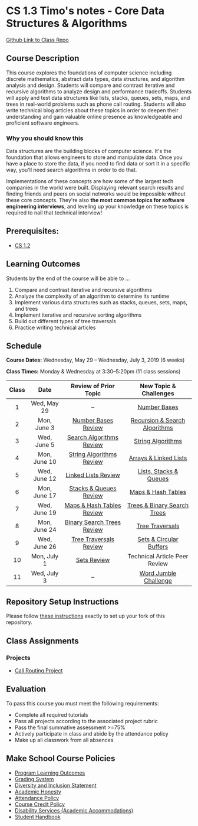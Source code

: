 # CS 1.3 Timo's notes - Core Data Structures & Algorithms
[Github Link to Class Repo](https://github.com/Make-School-Courses/CS-1.3-Core-Data-Structures)

## Course Description

This course explores the foundations of computer science including discrete mathematics, abstract data types, data structures, and algorithm analysis and design. Students will compare and contrast iterative and recursive algorithms to analyze design and performance tradeoffs. Students will apply and test data structures like lists, stacks, queues, sets, maps, and trees in real-world problems such as phone call routing. Students will also write technical blog articles about these topics in order to deepen their understanding and gain valuable online presence as knowledgeable and proficient software engineers.

### Why you should know this
Data structures are the building blocks of computer science. It's the foundation that allows engineers to store and manipulate data. Once you have a place to store the data, if you need to find data or sort it in a specific way, you'll need search algorithms in order to do that.

Implementations of these concepts are how some of the largest tech companies in the world were built. Displaying relevant search results and finding friends and peers on social networks would be impossible without these core concepts. They're also **the most common topics for software engineering interviews**, and leveling up your knowledge on these topics is required to nail that technical interview!

## Prerequisites:  

- [CS 1.2](https://github.com/Make-School-Courses/CS-1.2-How-Data-Structures-Work)

## Learning Outcomes

Students by the end of the course will be able to ...

1. Compare and contrast iterative and recursive algorithms
1. Analyze the complexity of an algorithm to determine its runtime
1. Implement various data structures such as stacks, queues, sets, maps, and trees
1. Implement iterative and recursive sorting algorithms
1. Build out different types of tree traversals
1. Practice writing technical articles

## Schedule

**Course Dates:** Wednesday, May 29 – Wednesday, July 3, 2019 (6 weeks)

**Class Times:** Monday & Wednesday at 3:30–5:20pm (11 class sessions)


| Class |     Date     |     Review of Prior Topic     |      New Topic & Challenges       |
|:-----:|:------------:|:-----------------------------:|:---------------------------------:|
|   1   | Wed, May 29  |               –               | [Number Bases][]                  |
|   2   | Mon, June 3  | [Number Bases Review][]       | [Recursion & Search Algorithms][] |
|   3   | Wed, June 5  | [Search Algorithms Review][]  | [String Algorithms][]             |
|   4   | Mon, June 10 | [String Algorithms Review][]  | [Arrays & Linked Lists][]         |
|   5   | Wed, June 12 | [Linked Lists Review][]       | [Lists, Stacks & Queues][]        |
|   6   | Mon, June 17 | [Stacks & Queues Review][]    | [Maps & Hash Tables][]            |
|   7   | Wed, June 19 | [Maps & Hash Tables Review][] | [Trees & Binary Search Trees][]   |
|   8   | Mon, June 24 | [Binary Search Trees Review][]| [Tree Traversals][]               |
|   9   | Wed, June 26 | [Tree Traversals Review][]    | [Sets & Circular Buffers][]       |
|  10   | Mon, July 1  | [Sets Review][]               | Technical Article Peer Review     |
|  11   | Wed, July 3  |               –               | [Word Jumble Challenge][]         |

[Number Bases]: Lessons/NumberBases.md
[Number Bases Review]: Lessons/NumberBases.md#code-review-in-pairs-25-min
[Recursion & Search Algorithms]: Lessons/RecursionSearchAlgorithms.md
[Search Algorithms Review]: Lessons/RecursionSearchAlgorithms.md#code-review--presentations-80-min
[String Algorithms]: Lessons/StringAlgorithms.md
[String Algorithms Review]: Lessons/StringAlgorithms.md#code-review--presentations-80-min
[Arrays & Linked Lists]: Lessons/ArraysLinkedLists.md
[Linked Lists Review]: Lessons/ArraysLinkedLists.md
[Lists, Stacks & Queues]: Lessons/ListsStacksQueues.md
[Stacks & Queues Review]: Lessons/ListsStacksQueues.md#activity---stacks-and-queues-worksheet---overview--15-min
[Maps & Hash Tables]: Lessons/MapsHashTables.md
[Maps & Hash Tables Review]: Lessons/MapsHashTables.md#activity---drawing-a-hashtable--35-min
[Trees & Binary Search Trees]: Lessons/TreesBinarySearchTrees.md
[Binary Search Trees Review]: Lessons/TreesBinarySearchTrees.md
[Tree Traversals]: Lessons/TreeTraversals.md
[Tree Traversals Review]: Lessons/TreeTraversals.md#code-review-80-min
[Sets & Circular Buffers]: Lessons/SetsCircularBuffers.md
[Sets Review]: Lessons/SetsCircularBuffers.md
[Word Jumble Challenge]: Lessons/WordJumble.md
[Call Routing Project]: project/ReadMe.md


## Repository Setup Instructions

Please follow [these instructions](Setup.md) exactly to set up your fork of this repository.


## Class Assignments

### Projects

- [Call Routing Project](project/ReadMe.md)

## Evaluation

To pass this course you must meet the following requirements:

- Complete all required tutorials
- Pass all projects according to the associated project rubric
- Pass the final summative assessment >=75%
- Actively participate in class and abide by the attendance policy
- Make up all classwork from all absences

## Make School Course Policies

- [Program Learning Outcomes](https://make.sc/program-learning-outcomes)
- [Grading System](https://make.sc/grading-system)
- [Diversity and Inclusion Statement](https://make.sc/diversity-and-inclusion-statement)
- [Academic Honesty](https://make.sc/academic-honesty-policy)
- [Attendance Policy](https://make.sc/attendance-policy)
- [Course Credit Policy](https://make.sc/course-credit-policy)
- [Disability Services (Academic Accommodations)](https://make.sc/disability-services)
- [Student Handbook](https://make.sc/student-handbook)
